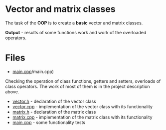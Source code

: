 # Vector and matrix classes

The task of the **OOP** is to create a **basic** vector and matrix classes. 

**Output** - results of some functions work and work of the overloaded operators.

# Files

* [main.cpp](https://github.com/EjenY-Poltavchiny/CPLUS-practice/new/main/Vector%7CMatrix%20classes)/main.cpp)
 
Checking the operation of class functions, getters and setters, overloads of class operators. The work of most of them is in the project description above.

* [vector.h](https://github.com/EjenY-Poltavchiny/CPLUS-practice/new/main/Vector%7CMatrix%20classes/vector.h) - declaration of the vector class
* [vector.cpp](https://github.com/EjenY-Poltavchiny/CPLUS-practice/new/main/Vector%7CMatrix%20classes.vectorcpp) - implementation of the vector class with its functionality
* [matrix.h](https://github.com/EjenY-Poltavchiny/CPLUS-practice/new/main/Vector%7CMatrix%20classes/matrix.h) - declaration of the matrix class
* [matrix.cpp](https://github.com/EjenY-Poltavchiny/CPLUS-practice/new/main/Vector%7CMatrix%20classes/matrix.cpp) - implementation of the matrix class with its functionality
* [main.cpp](https://github.com/EjenY-Poltavchiny/CPLUS-practice/new/main/Vector%7CMatrix%20classes/main.cpp) - some functionality tests
